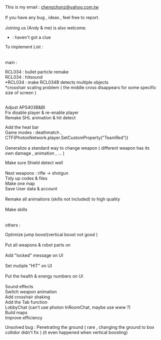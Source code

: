 This is my email : chengchonz@yahoo.com.tw  </br> 	
If you have any bug , ideas , feel free to report.</br>  	
Joining us (Andy & me) is also welcome. </br> 	

* : haven't got a clue

To implement List : </br>  	  
 </br>
main :</br>  	
 
RCL034 : bullet particle remake</br>
RCL034 : hitsound </br>
*RCL034 : make RCL034B detects multiple objects</br>
*crosshair scaling problem ( the middle cross disappears for some specific size of screen )

</br>
Adjust APS403B&BI</br>
Fix disable player & re-enable player </br>
Remake SHL animation & hit detect</br>

Add the heat bar</br>
Game modes : deathmatch , CTF(PhotonNetwork.player.SetCustomProperty("TeamRed"))</br>  
Generalize a standard way to change weapon ( different weapon has its own damage , animation , ... ) </br>  	

Make sure Shield detect well</br>
</br>
Next weapons : rifle -> shotgun   </br>
Tidy up codes & files </br>	
Make one map</br>
Save User data & account</br>    		
Remake all animations (skills not included) to high quality</br>  	
Make skills</br>  	
  </br>	
others : </br>  	  	
  	
Optimize jump boost(vertical boost not good )</br> 	
Put all weapons & robot parts on </br> 	
Add "locked" message on UI  	</br>	
Set mutiple "HIT" on UI  </br>	
Put the health & energy numbers on UI  </br>	
Sound effects  </br>
Switch weapon animation  	</br>
Add crosshair shaking  	</br>
Add the Tab function  </br>
LobbyChat (can't use photon InRoomChat, maybe use www ?)</br>
Build maps  </br>
Improve efficiency
 

Unsolved bug :
Penetrating the ground ( rare , changing the ground to box collidor didn't fix )  (it even happened when vertical boosting)